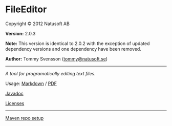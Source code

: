 # FileEditor

Copyright © 2012 Natusoft AB

__Version:__ 2.0.3

__Note:__ This version is identical to 2.0.2 with the exception of updated dependency versions and one dependency have been removed.

__Author:__ Tommy Svensson (tommy@natusoft.se)

----

_A tool for programatically editing text files._

Usage: [Markdown](https://github.com/tombensve/FileEditor/blob/master/docs/FileEditor.md) / [PDF](https://github.com/tombensve/FileEditor/blob/master/docs/FileEditor.pdf)

[Javadoc](http://apidoc.natusoft.se/FileEditor/)

[Licenses](https://github.com/tombensve/FileEditor/blob/master/docs/licenses.md)

----

[Maven repo setup](https://github.com/tombensve/CommonStuff/blob/master/docs/MavenRepository.md)
